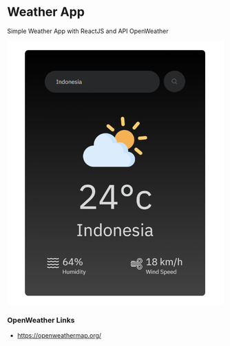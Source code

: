 # Weather App

Simple Weather App with ReactJS and API OpenWeather

![App Screenshot](./screenshot-app.png)

### OpenWeather Links

- https://openweathermap.org/
